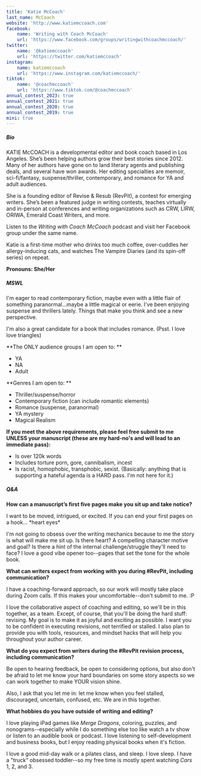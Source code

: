 ```yaml
---
title: 'Katie McCoach'
last_name: McCoach
website: 'http://www.katiemccoach.com'
facebook:
    name: 'Writing with Coach McCoach'
    url: 'https://www.facebook.com/groups/writingwithcoachmccoach/'
twitter:
    name: '@katiemccoach'
    url: 'https://twitter.com/katiemccoach'
instagram:
    name: katiemccoach
    url: 'https://www.instagram.com/katiemccoach/'
tiktok:
    name: '@coachmccoach'
    url: 'https://www.tiktok.com/@coachmccoach'
annual_contest_2023: true
annual_contest_2021: true
annual_contest_2020: true
annual_contest_2019: true
mini: true
---
```


##### Bio

KATIE McCOACH is a developmental editor and book coach based in Los Angeles. She’s been helping authors grow their best stories since 2012. Many of her authors have gone on to land literary agents and publishing deals, and several have won awards. Her editing specialties are memoir, sci-fi/fantasy, suspense/thriller, contemporary, and romance for YA and adult audiences.

She is a founding editor of Revise & Resub (RevPit), a contest for emerging writers. She’s been a featured judge in writing contests, teaches virtually and in-person at conferences and writing organizations such as CRW, LIRW, ORIWA, Emerald Coast Writers, and more. 

Listen to the _Writing with Coach McCoach_ podcast and visit her Facebook group under the same name. 

Katie is a first-time mother who drinks too much coffee, over-cuddles her allergy-inducing cats, and watches The Vampire Diaries (and its spin-off series) on repeat.

**Pronouns: She/Her**

##### MSWL

I'm eager to read contemporary fiction, maybe even with a little flair of something paranormal...maybe a little magical or eerie. I've been enjoying suspense and thrillers lately. Things that make you think and see a new perspective. 

I'm also a great candidate for a book that includes romance. (Psst. I love love triangles)

**The ONLY audience groups I am open to: **
* YA
* NA
* Adult 

**Genres I am open to: **
* Thriller/suspense/horror 
* Contemporary fiction (can include romantic elements)
* Romance (suspense, paranormal)
* YA mystery
* Magical Realism

**If you meet the above requirements, please feel free submit to me UNLESS your manuscript (these are my hard-no's and will lead to an immediate pass):**
* Is over 120k words
* Includes torture porn, gore, cannibalism, incest
* Is racist, homophobic, transphobic, sexist. (Basically: anything that is supporting a hateful agenda is a HARD pass. I'm not here for it.)

##### Q&A

**How can a manuscript’s first five pages make you sit up and take notice?**

I want to be moved, intrigued, or excited. If you can end your first pages on a hook... \*heart eyes* 

I'm not going to obsess over the writing mechanics because to me the story is what will make me sit up. Is there heart? A compelling character motive and goal? Is there a hint of the internal challenge/struggle they'll need to face? I love a good vibe opener too--pages that set the tone for the whole book.

**What can writers expect from working with you during #RevPit, including communication?**

I have a coaching-forward approach, so our work will mostly take place during Zoom calls. If this makes your uncomfortable--don't submit to me. :P 

I love the collaborative aspect of coaching and editing, so we'll be in this together, as a team. Except, of course, that you'll be doing the hard stuff: revising. My goal is to make it as joyful and exciting as possible. I want you to be confident in executing revisions, not terrified or stalled. I also plan to provide you with tools, resources, and mindset hacks that will help you throughout your author career.

**What do you expect from writers during the #RevPit revision process, including communication?**

Be open to hearing feedback, be open to considering options, but also don't be afraid to let me know your hard boundaries on some story aspects so we can work together to make YOUR vision shine. 

Also, I ask that you let me in: let me know when you feel stalled, discouraged, uncertain, confused, etc. We are in this together.

**What hobbies do you have outside of writing and editing?**

I love playing iPad games like _Merge Dragons_, coloring, puzzles, and nonograms--especially while I do something else too like watch a tv show or listen to an audible book or podcast. I love listening to self-development and business books, but I enjoy reading physical books when it's fiction. 

I love a good mid-day walk or a pilates class, and sleep. I love sleep. I have a "truck" obsessed toddler--so my free time is mostly spent watching _Cars_ 1, 2, and 3. 